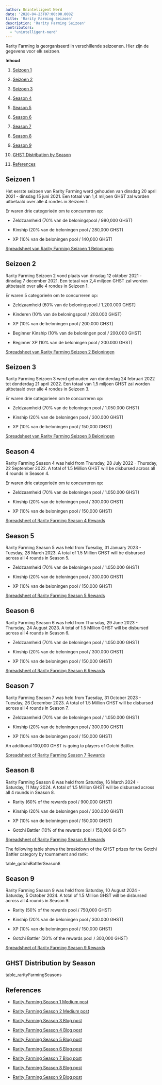 ```yaml
---
author: Unintelligent Nerd
date: '2020-04-23T07:00:00.000Z'
title: 'Rarity Farming Seizoen'
description: 'Rarity Farming Seizoen'
contributors:
  - "unintelligent-nerd"
---
```


Rarity Farming is georganiseerd in verschillende seizoenen. Hier zijn de gegevens voor elk seizoen.

<div class="contentsBox">

**Inhoud**

<ol>
<li><a href=#season-1>Seizoen 1</a></p>
<li><a href=#season-2>Seizoen 2</a></p>
<li><a href=#season-3>Seizoen 3</a></p>
<li><a href=#season-4>Season 4</a></p>
<li><a href=#season-5>Season 5</a></p>
<li><a href=#season-6>Season 6</a></p>
<li><a href=#season-7>Season 7</a></p>
<li><a href=#season-8>Season 8</a></p>
<li><a href=#season-9>Season 9</a></p>
<li><a href=#ghst-distribution-by-season>GHST Distribution by Season</a></p>
<li><a href=#references>References</a></p>
</ol>

</div>

## Seizoen 1

Het eerste seizoen van Rarity Farming werd gehouden van dinsdag 20 april 2021 - dinsdag 15 juni 2021. Een totaal van 1,4 miljoen GHST zal worden uitbetaald over alle 4 rondes in Seizoen 1.

Er waren drie categorieën om te concurreren op:

* Zeldzaamheid (70% van de beloningspool / 980,000 GHST)

* Kinship (20% van de beloningen pool / 280,000 GHST)

* XP (10% van de beloningen pool / 140,000 GHST)

[Spreadsheet van Rarity Farming Seizoen 1 Beloningen](https://docs.google.com/spreadsheets/d/1Q8vvu38B5cgs2zor8GmkBNHOT9ZZ6i1OBe8JvNlHSFI/)

## Seizoen 2

Rarity Farming Seizoen 2 vond plaats van dinsdag 12 oktober 2021 - dinsdag 7 december 2021. Een totaal van 2,4 miljoen GHST zal worden uitbetaald over alle 4 rondes in Seizoen 1.

Er waren 5 categorieën om te concurreren op:

* Zeldzaamheid (60% van de beloningspool / 1.200.000 GHST)

* Kinderen (10% van de beloningspool / 200.000 GHST)

* XP (10% van de beloningen pool / 200.000 GHST)

* Beginner Kinship (10% van de beloningen pool / 200.000 GHST)

* Beginner XP (10% van de beloningen pool / 200.000 GHST)

[Spreadsheet van Rarity Farming Seizoen 2 Beloningen](https://docs.google.com/spreadsheets/d/1H5MmCmMxTGlbae3FT-v-w7T5XH6pN7y9trAFlb4lxbQ/)

## Seizoen 3

Rarity Farming Seizoen 3 werd gehouden van donderdag 24 februari 2022 tot donderdag 21 april 2022. Een totaal van 1,5 miljoen GHST zal worden uitbetaald over alle 4 rondes in Seizoen 3.

Er waren drie categorieën om te concurreren op:

* Zeldzaamheid (70% van de beloningen pool / 1.050.000 GHST)

* Kinship (20% van de beloningen pool / 300.000 GHST)

* XP (10% van de beloningen pool / 150,000 GHST)

[Spreadsheet van Rarity Farming Seizoen 3 Beloningen](https://docs.google.com/spreadsheets/d/1jH6IEJ7Xu_YvblgEPX9UpT-phLelJ5XsmknkaxQOg7A/)

## Season 4

Rarity Farming Season 4 was held from Thursday, 28 July 2022 - Thursday, 22 September 2022. A total of 1.5 Million GHST will be disbursed across all 4 rounds in Season 4.

Er waren drie categorieën om te concurreren op:

* Zeldzaamheid (70% van de beloningen pool / 1.050.000 GHST)

* Kinship (20% van de beloningen pool / 300.000 GHST)

* XP (10% van de beloningen pool / 150,000 GHST)

[Spreadsheet of Rarity Farming Season 4 Rewards](https://docs.google.com/spreadsheets/d/1VWmd-DD_L45nBOCxIhtGvnBK_JnbmUNqWFRAPl-KwjU/)

## Season 5

Rarity Farming Season 5 was held from Tuesday, 31 January 2023 - Tuesday, 28 March 2023. A total of 1.5 Million GHST will be disbursed across all 4 rounds in Season 5.

* Zeldzaamheid (70% van de beloningen pool / 1.050.000 GHST)

* Kinship (20% van de beloningen pool / 300.000 GHST)

* XP (10% van de beloningen pool / 150,000 GHST)

[Spreadsheet of Rarity Farming Season 5 Rewards](https://docs.google.com/spreadsheets/d/1_7YoQgarJWauRb1KAkU3rIi9QMCrG3Zy4VI9vv7qyCA/)

## Season 6

Rarity Farming Season 6 was held from Thursday, 29 June 2023 - Thursday, 24 August 2023. A total of 1.5 Million GHST will be disbursed across all 4 rounds in Season 6.

* Zeldzaamheid (70% van de beloningen pool / 1.050.000 GHST)

* Kinship (20% van de beloningen pool / 300.000 GHST)

* XP (10% van de beloningen pool / 150,000 GHST)

[Spreadsheet of Rarity Farming Season 6 Rewards](https://docs.google.com/spreadsheets/d/1BkAhzkgkcDNVJKQ7bDL3etpjDjB7ml8iJuMzC1A-KlU/)

## Season 7

Rarity Farming Season 7 was held from Tuesday, 31 October 2023 - Tuesday, 26 December 2023. A total of 1.5 Million GHST will be disbursed across all 4 rounds in Season 7.

* Zeldzaamheid (70% van de beloningen pool / 1.050.000 GHST)

* Kinship (20% van de beloningen pool / 300.000 GHST)

* XP (10% van de beloningen pool / 150,000 GHST)

An additional 100,000 GHST is going to players of Gotchi Battler.

[Spreadsheet of Rarity Farming Season 7 Rewards](https://docs.google.com/spreadsheets/d/1TncwLzWN2HMwEzpAHXNBvTSkWX3kBGXXzpOd2hpb8Ow/)

## Season 8

Rarity Farming Season 8 was held from Saturday, 16 March 2024 - Saturday, 11 May 2024. A total of 1.5 Million GHST will be disbursed across all 4 rounds in Season 8.

* Rarity (60% of the rewards pool / 900,000 GHST)

* Kinship (20% van de beloningen pool / 300.000 GHST)

* XP (10% van de beloningen pool / 150,000 GHST)

* Gotchi Battler (10% of the rewards pool / 150,000 GHST)

[Spreadsheet of Rarity Farming Season 8 Rewards](https://docs.google.com/spreadsheets/d/1JXUbhiGBvj69cHMxkDiRcLvdeyHAZdcZVYpFmcIpPls/)

The following table shows the breakdown of the GHST prizes for the Gotchi Battler category by tournament and rank:

table_gotchiBattlerSeason8

## Season 9

Rarity Farming Season 9 was held from Saturday, 10 August 2024 - Saturday, 5 October 2024. A total of 1.5 Million GHST will be disbursed across all 4 rounds in Season 9.

* Rarity (50% of the rewards pool / 750,000 GHST)

* Kinship (20% van de beloningen pool / 300.000 GHST)

* XP (10% van de beloningen pool / 150,000 GHST)

* Gotchi Battler (20% of the rewards pool / 300,000 GHST)

[Spreadsheet of Rarity Farming Season 9 Rewards](https://docs.google.com/spreadsheets/d/1z0-duUZ8GqyQySzKInDstZkdgmHskbgw3U2PyxQFhuY/)

## GHST Distribution by Season

table_rarityFarmingSeasons

## References

* [Rarity Farming Season 1 Medium post](https://aavegotchi.medium.com/aavegotchi-rarity-farming-season-1-rewards-finalized-2db81e9f66e8)

* [Rarity Farming Season 2 Medium post](https://aavegotchi.medium.com/rarity-farming-season-2-is-coming-dates-announced-7047896eb3ab)

* [Rarity Farming Season 3 Blog post](https://blog.aavegotchi.com/aavegotchi-rarity-farming-season-3-is-coming/)

* [Rarity Farming Season 4 Blog post](https://blog.aavegotchi.com/aavegotchi-rarity-farming-season-4-is-comng/)

* [Rarity Farming Season 5 Blog post](https://blog.aavegotchi.com/aavegotchi-rarity-farming-season-5-is-coming/)

* [Rarity Farming Season 6 Blog post](https://blog.aavegotchi.com/announcing-aavegotchi-rarity-farming-season-6/)

* [Rarity Farming Season 7 Blog post](https://blog.aavegotchi.com/farming-frenzy-announcing-a-new-season-of-rarity-farming/)

* [Rarity Farming Season 8 Blog post](https://blog.aavegotchi.com/rarity-farming-season-8/)

* [Rarity Farming Season 9 Blog post](https://blog.aavegotchi.com/rarity-farming-season-9/)